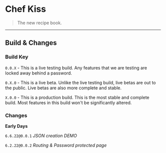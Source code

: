 # Chef Kiss
> The new recipe book.
---
## Build & Changes

### Build Key
```0.0.X``` - This is a live testing build. Any features that we are testing are locked away behind a password. 

```0.X.0``` - This is a live beta. Unlike the live testing build, live betas are out to the public. Live betas are also more complete and stable.

```X.0.0``` - This is a production build. This is the most stable and complete build. Most features in this build won't be significantly altered.

### Changes
**Early Days**

```6.6.22@0.0.1``` *JSON creation DEMO*

```6.2.22@0.0.2``` *Routing & Password protected page*